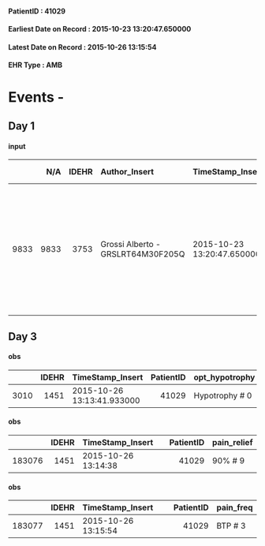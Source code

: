 
#### PatientID : 41029
#### Earliest Date on Record : 2015-10-23 13:20:47.650000
#### Latest Date on Record : 2015-10-26 13:15:54
#### EHR Type : AMB

# Events - 

## Day 1

#### input
|      |    N/A |   IDEHR | Author_Insert                     | TimeStamp_Insert           | EHRType   |   PatientID |   IDDigitalSignDocument | persone_vicine   |   Unnamed: 0_x.1 |   IDANAMNESI_SOCIALE | Patient   | FamigliaAltro   | Paziente_T   | FamigliaAltro_T   |   Non_Rilevabile_x.1 | Note_Non_Rilevabile_x.1   | opt_Problemi   | Note_I                                                                                                  | opt_paziente_a   | opt_famiglia_a   | opt_adeguatezza   | ds_note_ad                                                              | opt_paziente_solo   | opt_presente_assente   | Caregiver_principale   | opt_capacita     | opt_risorse_ec   | opt_paziente_ad   | opt_caregiver_ad   | Fragility                    |
|-----:|-------:|--------:|:----------------------------------|:---------------------------|:----------|------------:|------------------------:|:-----------------|-----------------:|---------------------:|:----------|:----------------|:-------------|:------------------|---------------------:|:--------------------------|:---------------|:--------------------------------------------------------------------------------------------------------|:-----------------|:-----------------|:------------------|:------------------------------------------------------------------------|:--------------------|:-----------------------|:-----------------------|:-----------------|:-----------------|:------------------|:-------------------|:-----------------------------|
| 9833 |   9833 |    3753 | Grossi Alberto - GRSLRT64M30F205Q | 2015-10-23 13:20:47.650000 | AMB       |       41029 |                  167286 | N/A              |             1681 |                 1175 | No#0      | Si#1            | No#0         | Si#1              |                    0 | NR                        | Si#1           | La paziente sa di essere stata operato per un problema oncologico ma pensa di aver risolto il problema. | Indefinite#2     | Congruenti#1     | No#0              | La paziente abita da sola e l'unica figlia non √® in grado di garantire | Si#1                | Presente#1             | figlia Anna Maria      | Incrementabile#1 | Da valutare#2    | Totale#2          | Totale#2           | sovraccarico assistenziale#4 |


## Day 3

#### obs
|      |   IDEHR | TimeStamp_Insert           |   PatientID | opt_hypotrophy   | chk_eloquence     | anorexia     | asthenia     | dyspnoea              | body_temp    | agitation_behavior_freq   | cognitive_state       |
|-----:|--------:|:---------------------------|------------:|:-----------------|:------------------|:-------------|:-------------|:----------------------|:-------------|:--------------------------|:----------------------|
| 3010 |    1451 | 2015-10-26 13:13:41.933000 |       41029 | Hypotrophy # 0   | fluent speech # 0 | Anorexia # 0 | Moderate # 2 | applicant at rest # 5 | Apyrexia # 0 | quiet # 0                 | confused at times 0 # |

#### obs
|        |   IDEHR | TimeStamp_Insert    |   PatientID | pain_relief   |
|-------:|--------:|:--------------------|------------:|:--------------|
| 183076 |    1451 | 2015-10-26 13:14:38 |       41029 | 90% # 9       |

#### obs
|        |   IDEHR | TimeStamp_Insert    |   PatientID | pain_freq   |
|-------:|--------:|:--------------------|------------:|:------------|
| 183077 |    1451 | 2015-10-26 13:15:54 |       41029 | BTP # 3     |


